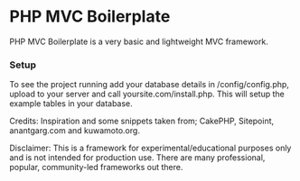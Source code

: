 PHP MVC Boilerplate
===================

PHP MVC Boilerplate is a very basic and lightweight 
MVC framework.

### Setup

To see the project running add your database details 
in /config/config.php, upload to your server and call 
yoursite.com/install.php. This will setup the example 
tables in your database.

Credits: Inspiration and some snippets taken from; CakePHP, 
Sitepoint, anantgarg.com and kuwamoto.org.

Disclaimer: This is a framework for experimental/educational 
purposes only and is not intended for production use. There 
are many professional, popular, community-led frameworks out there. 

